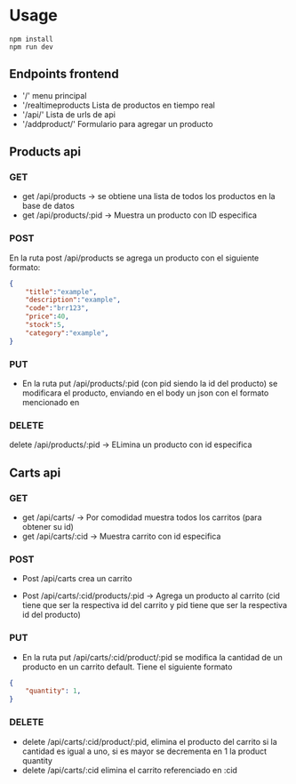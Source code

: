 # Usage
```
npm install
npm run dev
```

## Endpoints frontend
- '/' menu principal
- '/realtimeproducts Lista de productos en tiempo real
- '/api/' Lista de urls de api
- '/addproduct/' Formulario para agregar un producto

## Products api 
### GET
- get /api/products -> se obtiene una lista de todos los productos en la base de datos
- get /api/products/:pid -> Muestra un producto con ID especifica

### POST
En la ruta post /api/products se agrega un producto con el siguiente formato:
```json
{
    "title":"example",
    "description":"example",
    "code":"brr123",
    "price":40,
    "stock":5,
    "category":"example",
}
```

### PUT
- En la ruta put /api/products/:pid (con pid siendo la id del producto) se modificara el producto, enviando en el body un json con el formato mencionado en 


### DELETE
delete /api/products/:pid -> ELimina un producto con id especifica

## Carts api
### GET
- get /api/carts/ -> Por comodidad muestra todos los carritos (para obtener su id)
- get /api/carts/:cid -> Muestra carrito con id especifica
  
### POST
- Post /api/carts crea un carrito 

- Post /api/carts/:cid/products/:pid -> Agrega un producto al carrito (cid tiene que ser la respectiva id del carrito y pid tiene que ser la respectiva id del producto)


### PUT

- En la ruta put /api/carts/:cid/product/:pid se modifica la cantidad de un producto en un carrito default. Tiene el siguiente formato

```json
{
    "quantity": 1,
}
```

### DELETE
- delete /api/carts/:cid/product/:pid, elimina el producto del carrito si la cantidad es igual a uno, si es mayor se decrementa en 1 la product quantity 
- delete /api/carts/:cid elimina el carrito referenciado en :cid
